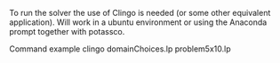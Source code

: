 To run the solver the use of Clingo is needed (or some other equivalent application).
Will work in a ubuntu environment or using the Anaconda prompt together with potassco.

Command example
clingo domainChoices.lp problem5x10.lp
